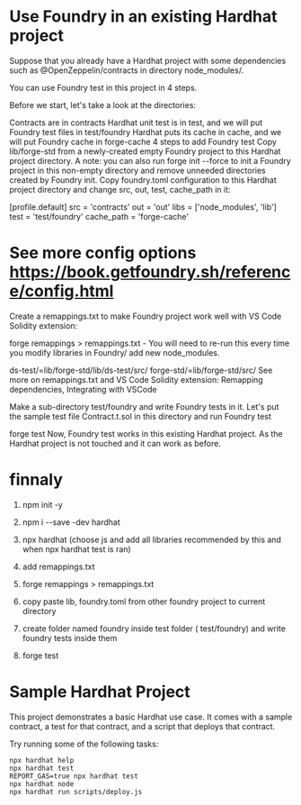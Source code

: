 # Use Foundry in an existing Hardhat project
Suppose that you already have a Hardhat project with some dependencies such as @OpenZeppelin/contracts in directory node_modules/.

You can use Foundry test in this project in 4 steps.

Before we start, let's take a look at the directories:

Contracts are in contracts
Hardhat unit test is in test, and we will put Foundry test files in test/foundry
Hardhat puts its cache in cache, and we will put Foundry cache in forge-cache
4 steps to add Foundry test
Copy lib/forge-std from a newly-created empty Foundry project to this Hardhat project directory. A note: you can also run forge init --force to init a Foundry project in this non-empty directory and remove unneeded directories created by Foundry init.
Copy foundry.toml configuration to this Hardhat project directory and change src, out, test, cache_path in it:

[profile.default]
src = 'contracts'
out = 'out'
libs = ['node_modules', 'lib']
test = 'test/foundry'
cache_path  = 'forge-cache'

# See more config options https://book.getfoundry.sh/reference/config.html
Create a remappings.txt to make Foundry project work well with VS Code Solidity extension:

forge remappings > remappings.txt - You will need to re-run this every time you modify libraries in Foundry/ add new node_modules.

ds-test/=lib/forge-std/lib/ds-test/src/
forge-std/=lib/forge-std/src/
See more on remappings.txt and VS Code Solidity extension: Remapping dependencies, Integrating with VSCode

Make a sub-directory test/foundry and write Foundry tests in it.
Let's put the sample test file Contract.t.sol in this directory and run Foundry test


forge test
Now, Foundry test works in this existing Hardhat project. As the Hardhat project is not touched and it can work as before.

# finnaly

1. npm init -y

2. npm i --save -dev hardhat

3. npx hardhat (choose js and add all libraries recommended by this and when npx hardhat test is ran) 

4. add remappings.txt

5. forge remappings > remappings.txt

6. copy paste lib, foundry.toml from other foundry project to current directory

7. create folder named foundry inside test folder ( test/foundry) and write foundry tests inside them

8. forge test







# Sample Hardhat Project

This project demonstrates a basic Hardhat use case. It comes with a sample contract, a test for that contract, and a script that deploys that contract.

Try running some of the following tasks:

```shell
npx hardhat help
npx hardhat test
REPORT_GAS=true npx hardhat test
npx hardhat node
npx hardhat run scripts/deploy.js
```
